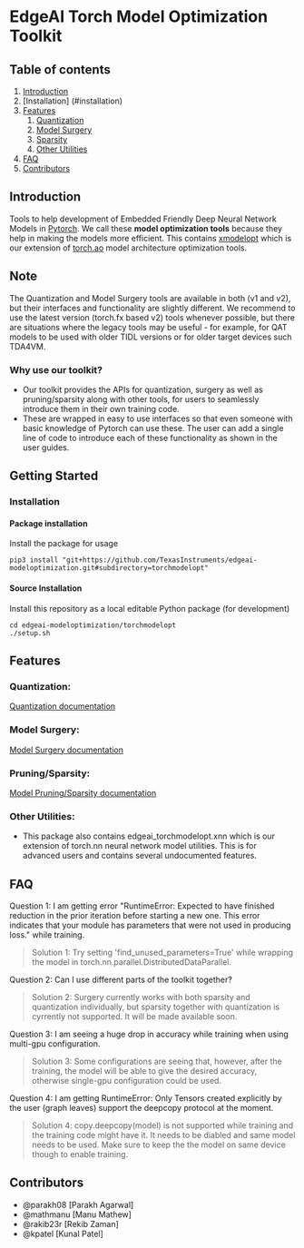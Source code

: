 # EdgeAI Torch Model Optimization Toolkit

## Table of contents
1. [Introduction](#introduction)
2. [Installation] (#installation)
2. [Features](#features)
    1. [Quantization](#quantization)
    2. [Model Surgery](#model-surgery)
    3. [Sparsity](#sparsity)
    4. [Other Utilities](#other-utilities)
5. [FAQ](#faq)
6. [Contributors](#contributors) 


## Introduction
Tools to help development of Embedded Friendly Deep Neural Network Models in [Pytorch](https://pytorch.org). We call these **model optimization tools** because they help in making the models more efficient. This contains [xmodelopt](./edgeai_torchmodelopt/xmodelopt) which is our extension of [torch.ao](https://github.com/pytorch/pytorch/tree/main/torch/ao) model architecture optimization tools. <br>

## Note
The Quantization and Model Surgery tools are available in both (v1 and v2), but their interfaces and functionality are slightly different. We recommend to use the latest version (torch.fx based v2) tools whenever possible, but there are situations where the legacy tools may be useful - for example, for QAT models to be used with older TIDL versions or for older target devices such TDA4VM. <br> 

### Why use our toolkit?
- Our toolkit provides the APIs for quantization, surgery as well as pruning/sparsity along with other tools, for users to seamlessly introduce them in their own training code. 
- These are wrapped in easy to use interfaces so that even someone with basic knowledge of Pytorch can use these. The user can add a single line of code to introduce each of these functionality as shown in the user guides. 

## Getting Started

### Installation

#### Package installation
Install the package for usage

```
pip3 install "git+https://github.com/TexasInstruments/edgeai-modeloptimization.git#subdirectory=torchmodelopt"
```

#### Source Installation
Install this repository as a local editable Python package (for development)

```
cd edgeai-modeloptimization/torchmodelopt
./setup.sh
```

## Features
### Quantization:

[Quantization documentation](./edgeai_torchmodelopt/xmodelopt/quantization/README.md)


### Model Surgery:

[Model Surgery documentation](./edgeai_torchmodelopt/xmodelopt/surgery/README.md)


### Pruning/Sparsity:

[Model Pruning/Sparsity documentation](./edgeai_torchmodelopt/xmodelopt/pruning/README.md)


### Other Utilities:
- This package also contains edgeai_torchmodelopt.xnn which is our extension of torch.nn neural network model utilities. This is for advanced users and contains several undocumented features.


## FAQ

Question 1: I am getting error "RuntimeError: Expected to have finished reduction in the prior iteration before starting a new one. This error indicates that your module has parameters that were not used in producing loss." while training.

> Solution 1: Try setting 'find_unused_parameters=True' while wrapping the model in torch.nn.parallel.DistributedDataParallel. 

Question 2: Can I use different parts of the toolkit together?

> Solution 2: Surgery currently works with both sparsity and quantization individually, but sparsity together with quantization is cyrrently not supported. It will be made available soon. 

Question 3: I am seeing a huge drop in accuracy while training when using multi-gpu configuration.

> Solution 3: Some configurations are seeing that, however, after the training, the model will be able to give the desired accuracy, otherwise single-gpu configuration could be used. 

Question 4: I am getting RuntimeError: Only Tensors created explicitly by the user (graph leaves) support the deepcopy protocol at the moment.

> Solution 4: copy.deepcopy(model) is not supported while training and the training code might have it. It needs to be diabled and same model needs to be used. Make sure to keep the the model on same device though to enable training.

## Contributors

- @parakh08 [Parakh Agarwal]
- @mathmanu [Manu Mathew]
- @rakib23r [Rekib Zaman]
- @kpatel [Kunal Patel]
